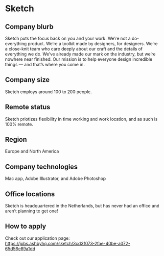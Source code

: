 # Sketch

## Company blurb

Sketch puts the focus back on you and your work. We’re not a do-everything product. We’re a toolkit made by designers, for designers. We’re a close-knit team who 
care deeply about our craft and the details of everything we do. We’ve already made our mark on the industry, but we’re nowhere near finished. Our mission is to 
help everyone design incredible things — and that’s where you come in.

## Company size

Sketch employs around 100 to 200 people.

## Remote status

Sketch priotizes flexibility in time working and work location, and as such is 100% remote.

## Region

Europe and North America

## Company technologies

Mac app, Adobe Illustrator, and Adobe Photoshop

## Office locations

Sketch is headquartered in the Netherlands, but has never had an office and aren’t planning to get one! 

## How to apply

Check out our application page: https://jobs.ashbyhq.com/sketch/3cd3f073-2fae-40be-a072-65d56e89a1dd
